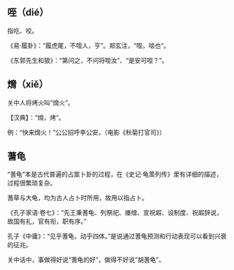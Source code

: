 ## 咥（dié）

指吃、咬。

《易·履卦》：“履虎尾，不咥人，亨”。郑玄注，“咥，啮也“。

《东郭先生和狼》：“第问之，不问将咥汝”、“是安可咥？”。

## 熁（xiě）

关中人将烤火叫“熁火“。

【汉典】：”熁，烤“。

例：“快来熁火！”公公招呼李公安。（电影《秋菊打官司》）

## 蓍龟

“蓍龟”本是古代普遍的占筮卜卦的过程，在《史记·龟策列传》里有详细的描述，过程很繁琐复杂。

蓍草与大龟，均为古人占卜时所用，故用以指占卜。

《孔子家语·卷七》：“先王秉蓍龟、列祭祀、瘗缯、宣祝嘏、设制度、祝嘏辞说，故国有礼，官有衔，职有序。”

孔子《中庸》：“见乎蓍龟，动乎四体。”是说通过蓍龟预测和行动表现可以看到兴衰的征兆。

关中话中，事做得好说“蓍龟的好”，做得不好说“胡蓍龟”。
